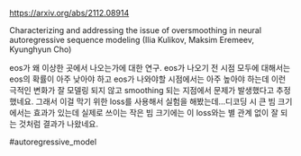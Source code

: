 https://arxiv.org/abs/2112.08914

Characterizing and addressing the issue of oversmoothing in neural autoregressive sequence modeling (Ilia Kulikov, Maksim Eremeev, Kyunghyun Cho)

eos가 왜 이상한 곳에서 나오는가에 대한 연구. eos가 나오기 전 시점 모두에 대해서는 eos의 확률이 아주 낮아야 하고 eos가 나와야할 시점에서는 아주 높아야 하는데 이런 극적인 변화가 잘 모델링 되지 않고 smoothing 되는 지점에서 문제가 발생했다고 추정했네요. 그래서 이걸 막기 위한 loss를 사용해서 실험을 해봤는데...디코딩 시 큰 빔 크기에서는 효과가 있는데 실제로 쓰이는 작은 빔 크기에는 이 loss와는 별 관계 없이 잘 되는 것처럼 결과가 나왔네요.

#autoregressive_model 